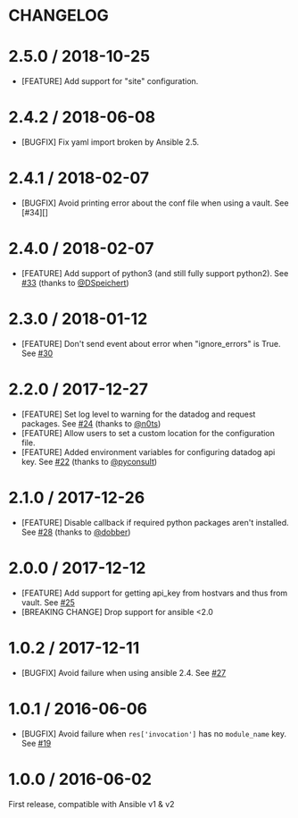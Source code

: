 CHANGELOG
=========

# 2.5.0 / 2018-10-25

* [FEATURE] Add support for "site" configuration.

# 2.4.2 / 2018-06-08
- [BUGFIX] Fix yaml import broken by Ansible 2.5.

# 2.4.1 / 2018-02-07
- [BUGFIX] Avoid printing error about the conf file when using a vault. See [#34][]

# 2.4.0 / 2018-02-07
- [FEATURE] Add support of python3 (and still fully support python2). See [#33][] (thanks to [@DSpeichert][])

# 2.3.0 / 2018-01-12
- [FEATURE] Don't send event about error when "ignore_errors" is True. See [#30][]

# 2.2.0 / 2017-12-27
- [FEATURE] Set log level to warning for the datadog and request packages. See [#24][] (thanks to [@n0ts][])
- [FEATURE] Allow users to set a custom location for the configuration file.
- [FEATURE] Added environment variables for configuring datadog api key. See [#22][] (thanks to [@pyconsult][])

# 2.1.0 / 2017-12-26
- [FEATURE] Disable callback if required python packages aren't installed. See [#28][] (thanks to [@dobber][])

# 2.0.0 / 2017-12-12
- [FEATURE] Add support for getting api_key from hostvars and thus from vault. See [#25][]
- [BREAKING CHANGE] Drop support for ansible <2.0

# 1.0.2 / 2017-12-11
* [BUGFIX] Avoid failure when using ansible 2.4. See [#27][]

# 1.0.1 / 2016-06-06
* [BUGFIX] Avoid failure when `res['invocation']` has no `module_name` key. See [#19][]

# 1.0.0 / 2016-06-02
First release, compatible with Ansible v1 & v2

<!--- The following link definition list is generated by PimpMyChangelog --->
[#19]: https://github.com/DataDog/ansible-datadog-callback/issues/19
[#22]: https://github.com/DataDog/ansible-datadog-callback/issues/22
[#24]: https://github.com/DataDog/ansible-datadog-callback/issues/24
[#25]: https://github.com/DataDog/ansible-datadog-callback/issues/25
[#27]: https://github.com/DataDog/ansible-datadog-callback/issues/27
[#28]: https://github.com/DataDog/ansible-datadog-callback/issues/28
[#30]: https://github.com/DataDog/ansible-datadog-callback/issues/30
[#33]: https://github.com/DataDog/ansible-datadog-callback/issues/33
[@DSpeichert]: https://github.com/DSpeichert
[@dobber]: https://github.com/dobber
[@n0ts]: https://github.com/n0ts
[@pyconsult]: https://github.com/pyconsult

